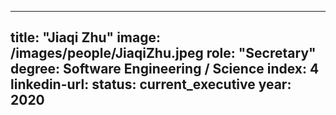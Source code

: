 ---

title: "Jiaqi Zhu"
image: /images/people/JiaqiZhu.jpeg
role: "Secretary"
degree: Software Engineering / Science
index: 4
linkedin-url:
status: current_executive
year: 2020
---